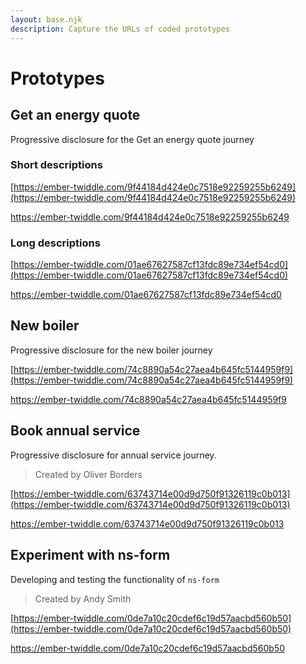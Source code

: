 ```yaml
---
layout: base.njk
description: Capture the URLs of coded prototypes
---
```


# Prototypes

## Get an energy quote

Progressive disclosure for the Get an energy quote journey

### Short descriptions

[https://ember-twiddle.com/9f44184d424e0c7518e92259255b6249](https://ember-twiddle.com/9f44184d424e0c7518e92259255b6249)

https://ember-twiddle.com/9f44184d424e0c7518e92259255b6249

### Long descriptions

[https://ember-twiddle.com/01ae67627587cf13fdc89e734ef54cd0](https://ember-twiddle.com/01ae67627587cf13fdc89e734ef54cd0)

https://ember-twiddle.com/01ae67627587cf13fdc89e734ef54cd0

## New boiler

Progressive disclosure for the new boiler journey

[https://ember-twiddle.com/74c8890a54c27aea4b645fc5144959f9](https://ember-twiddle.com/74c8890a54c27aea4b645fc5144959f9)

https://ember-twiddle.com/74c8890a54c27aea4b645fc5144959f9

## Book annual service

Progressive disclosure for annual service journey.

> Created by Oliver Borders

[https://ember-twiddle.com/63743714e00d9d750f91326119c0b013](https://ember-twiddle.com/63743714e00d9d750f91326119c0b013)

https://ember-twiddle.com/63743714e00d9d750f91326119c0b013

## Experiment with ns-form

Developing and testing the functionality of `ns-form`

> Created by Andy Smith

[https://ember-twiddle.com/0de7a10c20cdef6c19d57aacbd560b50](https://ember-twiddle.com/0de7a10c20cdef6c19d57aacbd560b50)

https://ember-twiddle.com/0de7a10c20cdef6c19d57aacbd560b50

